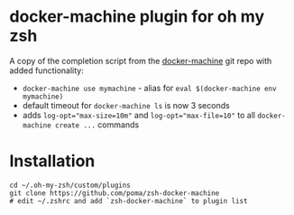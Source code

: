 # docker-machine plugin for oh my zsh

A copy of the completion script from the [docker-machine](https://github.com/docker/machine/blob/master/contrib/completion/zsh/_docker-machine) git repo with added functionality:

* `docker-machine use mymachine` - alias for `eval $(docker-machine env mymachine)`
* default timeout for `docker-machine ls` is now 3 seconds
* adds `log-opt="max-size=10m"` and `log-opt="max-file=10"` to all `docker-machine create ...` commands 

# Installation

```
cd ~/.oh-my-zsh/custom/plugins
git clone https://github.com/poma/zsh-docker-machine
# edit ~/.zshrc and add `zsh-docker-machine` to plugin list
```
